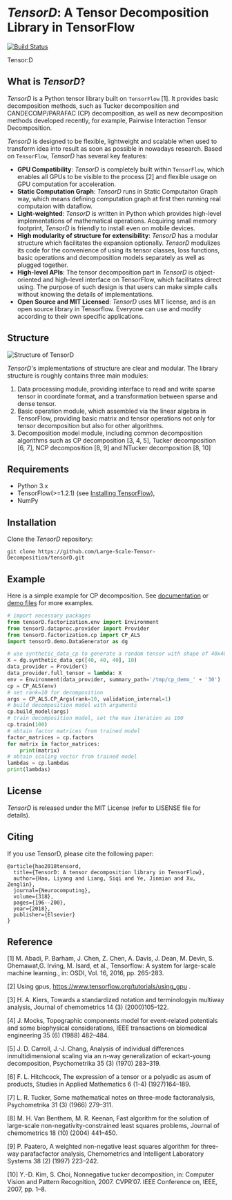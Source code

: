 # *TensorD*: A Tensor Decomposition Library in TensorFlow

[![Build Status](https://travis-ci.org/Large-Scale-Tensor-Decomposition/tensorD.svg?branch=master)](https://travis-ci.org/Large-Scale-Tensor-Decomposition/tensorD)

Tensor:D

## What is *TensorD*?

*TensorD* is a Python tensor library built on ``TensorFlow``  [1]. It provides basic decomposition methods, such as Tucker decomposition and CANDECOMP/PARAFAC (CP) decomposition, as well as new decomposition methods developed recently, for example, Pairwise Interaction Tensor Decomposition. 



*TensorD* is designed to be flexible, lightweight and scalable when used to transform idea into result as soon as possible in nowadays research. Based on ``TensorFlow``, *TensorD* has several key features:

- **GPU Compatibility**: *TensorD* is completely built within ``TensorFlow``, which enables all GPUs to be visible to the process [2] and flexible usage on GPU computation for acceleration.
- **Static Computation Graph**: *TensorD* runs in Static Computaiton Graph way, which means defining computation graph at first then running real computaion with dataflow. 
- **Light-weighted**: *TensorD* is written in Python which provides high-level implementations of mathematical operations. Acquiring small memory footprint, *TensorD* is friendly to install even on mobile devices.
- **High modularity of structure for extensibility**: *TensorD* has a modular structure which facilitates the expansion optionally. *TensorD* modulizes its code for the convenience of using its tensor classes, loss functions, basic operations and decomposition models separately as well as plugged together. 
- **High-level APIs**: The tensor decomposition part in *TensorD* is object-oriented and high-level interface on TensorFlow, which facilitates direct using. The purpose of such design is that users can make simple calls without knowing the details of implementations.
- **Open Source and MIT Licensed**: *TensorD* uses MIT license, and is an open source library in Tensorflow. Everyone can use and modify according to their own specific applications.





## Structure

![Structure of TensorD](https://github.com/Large-Scale-Tensor-Decomposition/tensorD/raw/master/pictures/struct.png)

*TensorD*'s implementations of structure are clear and modular. The library structure is roughly contains three main modules: 

1) Data processing module, providing interface to read and write sparse tensor in coordinate format, and a transformation between sparse and dense tensor.
2) Basic operation module, which assembled via the linear algebra in TensorFlow, providing basic matrix and tensor operations not only for tensor decomposition but also for other algorithms.
3) Decomposition model module, including common decomposition algorithms such as CP decomposition [3, 4, 5], Tucker decomposition [6, 7], NCP decomposition [8, 9] and NTucker decomposition [8, 10]





## Requirements

- Python 3.x
- TensorFlow(>=1.2.1) (see  [Installing TensorFlow](https://www.tensorflow.org/install/)),
- NumPy

## Installation

Clone the *TensorD* repository:

```
git clone https://github.com/Large-Scale-Tensor-Decomposition/tensorD.git
```



##  Example

Here is a simple example for CP decomposition. See [documentation](https://tensord-v02.readthedocs.io) or [demo files](https://github.com/Large-Scale-Tensor-Decomposition/tensorD/tree/master/tensorD/demo) for more examples. 

```python
# import necessary packages
from tensorD.factorization.env import Environment
from tensorD.dataproc.provider import Provider
from tensorD.factorization.cp import CP_ALS
import tensorD.demo.DataGenerator as dg

# use synthetic_data_cp to generate a random tensor with shape of 40x40x40
X = dg.synthetic_data_cp([40, 40, 40], 10)
data_provider = Provider()
data_provider.full_tensor = lambda: X
env = Environment(data_provider, summary_path='/tmp/cp_demo_' + '30')
cp = CP_ALS(env)
# set rank=10 for decomposition
args = CP_ALS.CP_Args(rank=10, validation_internal=1)
# build decomposition model with arguments
cp.build_model(args)
# train decomposition model, set the max iteration as 100
cp.train(100)
# obtain factor matrices from trained model
factor_matrices = cp.factors
for matrix in factor_matrices:
    print(matrix)
# obtain scaling vector from trained model
lambdas = cp.lambdas
print(lambdas)
```



## License

*TensorD* is released under the MIT License (refer to LISENSE file for details).





## Citing

If you use TensorD, please cite the following paper:

```
@article{hao2018tensord,
  title={TensorD: A tensor decomposition library in TensorFlow},
  author={Hao, Liyang and Liang, Siqi and Ye, Jinmian and Xu, Zenglin},
  journal={Neurocomputing},
  volume={318},
  pages={196--200},
  year={2018},
  publisher={Elsevier}
}
```







## Reference

[1] M. Abadi, P. Barham, J. Chen, Z. Chen, A. Davis, J. Dean, M. Devin, S. Ghemawat,G. Irving, M. Isard, et al., Tensorflow:  A system for large-scale machine learning., in:  OSDI, Vol. 16, 2016, pp. 265-283.

[2] Using gpus, https://www.tensorflow.org/tutorials/using_gpu .

[3] H. A. Kiers, Towards a standardized notation and terminologyin multiway analysis, Journal of chemometrics 14 (3) (2000)105–122.

[4] J. Mocks, Topographic components model for event-related potentials and some biophysical considerations, IEEE transactions on biomedical engineering 35 (6) (1988) 482–484.

[5] J. D. Carroll, J.-J. Chang, Analysis of individual differences inmultidimensional scaling via an n-way generalization of eckart-young decomposition, Psychometrika 35 (3) (1970) 283–319.

[6] F. L. Hitchcock, The expression of a tensor or a polyadic as asum of products, Studies in Applied Mathematics 6 (1-4) (1927)164–189.

[7] L. R. Tucker, Some mathematical notes on three-mode factoranalysis, Psychometrika 31 (3) (1966) 279–311.

[8] M. H. Van Benthem, M. R. Keenan, Fast algorithm for the solution of large-scale non-negativity-constrained least squares problems, Journal of chemometrics 18 (10) (2004) 441–450.

[9] P. Paatero, A weighted non-negative least squares algorithm for three-way parafacfactor analysis, Chemometrics and Intelligent Laboratory Systems 38 (2) (1997) 223–242.	


[10] Y.-D. Kim, S. Choi, Nonnegative tucker decomposition, in: Computer Vision and Pattern Recognition, 2007. CVPR’07. IEEE Conference on, IEEE, 2007, pp. 1–8.
